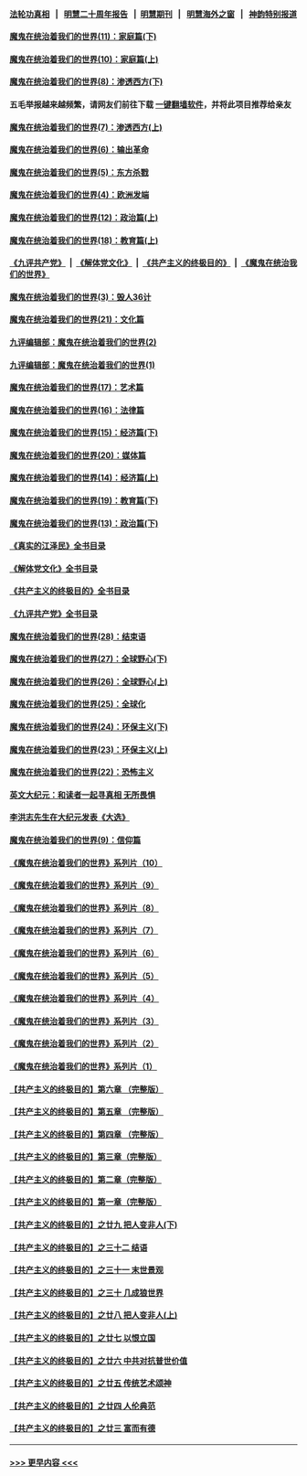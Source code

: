#### [法轮功真相](https://github.com/gfw-breaker/truth/blob/master/README.md?t=0) &nbsp;&nbsp;|&nbsp;&nbsp; [明慧二十周年报告](https://github.com/gfw-breaker/mh-reports/blob/master/README.md?t=0) &nbsp;&nbsp;|&nbsp;&nbsp;[明慧期刊](https://github.com/gfw-breaker/mh-qikan) &nbsp;&nbsp;|&nbsp;&nbsp; [明慧海外之窗](https://github.com/gfw-breaker/mh-news/blob/master/README.md?t=0) &nbsp;&nbsp;|&nbsp;&nbsp; [神韵特别报道](https://github.com/gfw-breaker/mh-news/blob/master/shenyun.md?t=0)
#### [魔鬼在统治着我们的世界(11)：家庭篇(下)](../pages/nsc422/n10440961.md?t=12042050) 
#### [魔鬼在统治着我们的世界(10)：家庭篇(上)](../pages/nsc422/n10435448.md?t=12042050) 
#### [魔鬼在统治着我们的世界(8)：渗透西方(下)](../pages/nsc422/n10429603.md?t=12042050) 
#### 五毛举报越来越频繁，请网友们前往下载 [一键翻墙软件](https://github.com/gfw-breaker/ssr-accounts)，并将此项目推荐给亲友
#### [魔鬼在统治着我们的世界(7)：渗透西方(上)](../pages/nsc422/n10426013.md?t=12042050) 
#### [魔鬼在统治着我们的世界(6)：输出革命](../pages/nsc422/n10421536.md?t=12042050) 
#### [魔鬼在统治着我们的世界(5)：东方杀戮](../pages/nsc422/n10417707.md?t=12042050) 
#### [魔鬼在统治着我们的世界(4)：欧洲发端](../pages/nsc422/n10414890.md?t=12042050) 
#### [魔鬼在统治着我们的世界(12)：政治篇(上)](../pages/nsc422/n10444576.md?t=12042050) 
#### [魔鬼在统治着我们的世界(18)：教育篇(上)](../pages/nsc422/n10526970.md?t=12042050) 
#### [《九评共产党》](https://github.com/begood0513/9ping.md/blob/master/README.md) &nbsp;|&nbsp; [《解体党文化》](../../../../jtdwh.md/blob/master/README.md)  &nbsp;|&nbsp; [《共产主义的终极目的》](../../../../gczydzjmd.md/blob/master/README.md) &nbsp;|&nbsp; [《魔鬼在统治我们的世界》](../../../../mgztzwmdsj.md/blob/master/README.md) 
#### [魔鬼在统治着我们的世界(3)：毁人36计](../pages/nsc422/n10411583.md?t=12042050) 
#### [魔鬼在统治着我们的世界(21)：文化篇](../pages/nsc422/n10597706.md?t=12042050) 
#### [九评编辑部：魔鬼在统治着我们的世界(2)](../pages/nsc422/n10410036.md?t=12042050) 
#### [九评编辑部：魔鬼在统治着我们的世界(1)](../pages/nsc422/n10406825.md?t=12042050) 
#### [魔鬼在统治着我们的世界(17)：艺术篇](../pages/nsc422/n10499093.md?t=12042050) 
#### [魔鬼在统治着我们的世界(16)：法律篇](../pages/nsc422/n10485969.md?t=12042050) 
#### [魔鬼在统治着我们的世界(15)：经济篇(下)](../pages/nsc422/n10469975.md?t=12042050) 
#### [魔鬼在统治着我们的世界(20)：媒体篇](../pages/nsc422/n10586579.md?t=12042050) 
#### [魔鬼在统治着我们的世界(14)：经济篇(上)](../pages/nsc422/n10457370.md?t=12042050) 
#### [魔鬼在统治着我们的世界(19)：教育篇(下)](../pages/nsc422/n10564808.md?t=12042050) 
#### [魔鬼在统治着我们的世界(13)：政治篇(下)](../pages/nsc422/n10448270.md?t=12042050) 
#### [《真实的江泽民》全书目录](../pages/nsc422/n13721399.md?t=12042050) 
#### [《解体党文化》全书目录](../pages/nsc422/n13721157.md?t=12042050) 
#### [《共产主义的终极目的》全书目录](../pages/nsc422/n13721048.md?t=12042050) 
#### [《九评共产党》全书目录](../pages/nsc422/n13708085.md?t=12042050) 
#### [魔鬼在统治着我们的世界(28)：结束语](../pages/nsc422/n10936246.md?t=12042050) 
#### [魔鬼在统治着我们的世界(27)：全球野心(下)](../pages/nsc422/n10928319.md?t=12042050) 
#### [魔鬼在统治着我们的世界(26)：全球野心(上)](../pages/nsc422/n10900318.md?t=12042050) 
#### [魔鬼在统治着我们的世界(25)：全球化](../pages/nsc422/n10788205.md?t=12042050) 
#### [魔鬼在统治着我们的世界(24)：环保主义(下)](../pages/nsc422/n10695307.md?t=12042050) 
#### [魔鬼在统治着我们的世界(23)：环保主义(上)](../pages/nsc422/n10688613.md?t=12042050) 
#### [魔鬼在统治着我们的世界(22)：恐怖主义](../pages/nsc422/n10614727.md?t=12042050) 
#### [英文大纪元：和读者一起寻真相 无所畏惧](../pages/nsc422/n12542027.md?t=12042050) 
#### [李洪志先生在大纪元发表《大选》](../pages/nsc422/n12534746.md?t=12042050) 
#### [魔鬼在统治着我们的世界(9)：信仰篇](../pages/nsc422/n10432159.md?t=12042050) 
#### [《魔鬼在统治着我们的世界》系列片（10）](../pages/nsc422/n12292670.md?t=12042050) 
#### [《魔鬼在统治着我们的世界》系列片（9）](../pages/nsc422/n12290859.md?t=12042050) 
#### [《魔鬼在统治着我们的世界》系列片（8）](../pages/nsc422/n12287445.md?t=12042050) 
#### [《魔鬼在统治着我们的世界》系列片（7）](../pages/nsc422/n12283425.md?t=12042050) 
#### [《魔鬼在统治着我们的世界》系列片（6）](../pages/nsc422/n12282314.md?t=12042050) 
#### [《魔鬼在统治着我们的世界》系列片（5）](../pages/nsc422/n12281419.md?t=12042050) 
#### [《魔鬼在统治着我们的世界》系列片（4）](../pages/nsc422/n12274024.md?t=12042050) 
#### [《魔鬼在统治着我们的世界》系列片（3）](../pages/nsc422/n12271322.md?t=12042050) 
#### [《魔鬼在统治着我们的世界》系列片（2）](../pages/nsc422/n12269049.md?t=12042050) 
#### [《魔鬼在统治着我们的世界》系列片（1）](../pages/nsc422/n12267575.md?t=12042050) 
#### [【共产主义的终极目的】第六章 （完整版）](../pages/nsc422/n11428913.md?t=12042050) 
#### [【共产主义的终极目的】第五章 （完整版）](../pages/nsc422/n11428912.md?t=12042050) 
#### [【共产主义的终极目的】第四章 （完整版）](../pages/nsc422/n11428907.md?t=12042050) 
#### [【共产主义的终极目的】第三章（完整版）](../pages/nsc422/n11428848.md?t=12042050) 
#### [【共产主义的终极目的】第二章（完整版）](../pages/nsc422/n11428831.md?t=12042050) 
#### [【共产主义的终极目的】第一章（完整版）](../pages/nsc422/n11417651.md?t=12042050) 
#### [【共产主义的终极目的】之廿九 把人变非人(下)](../pages/nsc422/n11344140.md?t=12042050) 
#### [【共产主义的终极目的】之三十二 结语](../pages/nsc422/n11360535.md?t=12042050) 
#### [【共产主义的终极目的】之三十一 末世景观](../pages/nsc422/n11351129.md?t=12042050) 
#### [【共产主义的终极目的】之三十 几成狼世界](../pages/nsc422/n11348280.md?t=12042050) 
#### [【共产主义的终极目的】之廿八 把人变非人(上)](../pages/nsc422/n11340492.md?t=12042050) 
#### [【共产主义的终极目的】之廿七 以恨立国](../pages/nsc422/n11336944.md?t=12042050) 
#### [【共产主义的终极目的】之廿六 中共对抗普世价值](../pages/nsc422/n11324785.md?t=12042050) 
#### [【共产主义的终极目的】之廿五 传统艺术颂神](../pages/nsc422/n11296396.md?t=12042050) 
#### [【共产主义的终极目的】之廿四 人伦典范](../pages/nsc422/n11296397.md?t=12042050) 
#### [【共产主义的终极目的】之廿三 富而有德](../pages/nsc422/n11283598.md?t=12042050) 

----
#### [ >>> 更早内容 <<< ](../indexes/nsc422-earlier.md)
